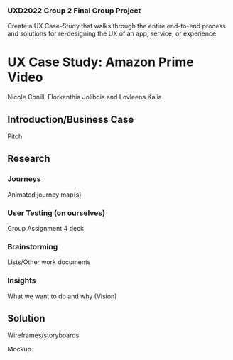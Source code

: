 ### UXD2022 Group 2 Final Group Project

Create a UX Case-Study that walks through the entire end-to-end process and solutions for re-designing the UX of an app, service, or experience

# UX Case Study: Amazon Prime Video
Nicole Conill, Florkenthia Jolibois and Lovleena Kalia

## Introduction/Business Case

Pitch

## Research

### Journeys

Animated journey map(s)

### User Testing (on ourselves)

Group Assignment 4 deck

### Brainstorming

Lists/Other work documents

### Insights

What we want to do and why (Vision)

## Solution

Wireframes/storyboards

Mockup

